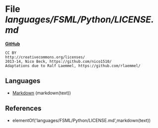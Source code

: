 # File _languages/FSML/Python/LICENSE.md_
**[GitHub](https://github.com/softlang/yas/blob/master/languages/FSML/Python/LICENSE.md)**
```
CC BY
http://creativecommons.org/licenses/
2013-14, Nico Beck, https://github.com/nico1510/
Adaptations due to Ralf Laemmel, https://github.com/rlaemmel/

```

## Languages
* [Markdown](../languages/Markdown.md) (markdown(text))

## References
* elementOf('languages/FSML/Python/LICENSE.md',markdown(text))
